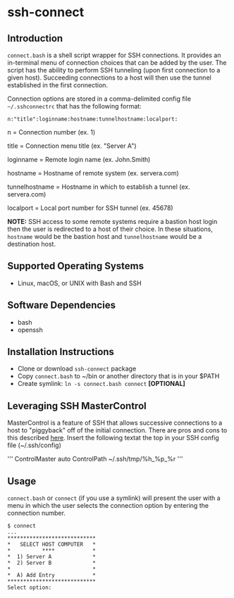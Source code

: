 # ssh-connect

## Introduction

`connect.bash` is a shell script wrapper for SSH connections. It provides an in-terminal menu of connection choices that can be added by the user.  The script has the ability to perform SSH tunneling (upon first connection to a given host).  Succeeding connections to a host will then use the tunnel established in the first connection.

Connection options are stored in a comma-delimited config file `~/.sshconnectrc` that has the following format:

```
n:"title":loginname:hostname:tunnelhostname:localport:
```
n = Connection number (ex. 1)

title = Connection menu title (ex. "Server A")

loginname = Remote login name (ex. John.Smith)

hostname = Hostname of remote system (ex. servera.com)

tunnelhostname = Hostname in which to establish a tunnel (ex. servera.com)

localport = Local port number for SSH tunnel (ex. 45678)

__NOTE:__ SSH access to some remote systems require a bastion host login then the user is redirected to a host of their choice.  In these situations, `hostname` would be the bastion host and `tunnelhostname` would be a destination host.

## Supported Operating Systems

* Linux, macOS, or UNIX with Bash and SSH

## Software Dependencies

* bash 
* openssh

## Installation Instructions

* Clone or download `ssh-connect` package
* Copy `connect.bash` to ~/bin or another directory that is in your $PATH
* Create symlink: `ln -s connect.bash connect` __[OPTIONAL]__

## Leveraging SSH MasterControl

MasterControl is a feature of SSH that allows successive connections to a host to "piggyback" off of the initial connection.  There are pros and cons to this described [here](https://www.anchor.com.au/blog/2010/02/ssh-controlmaster-the-good-the-bad-the-ugly/).  Insert the following textat the top in your SSH config file (~/.ssh/config)

'''
ControlMaster auto
ControlPath ~/.ssh/tmp/%h_%p_%r
'''

## Usage

`connect.bash` or `connect` (if you use a symlink) will present the user with a menu in which the user selects the connection option by entering the connection number.

```
$ connect
...
****************************
*   SELECT HOST COMPUTER   *
*          ****            *
*  1) Server A             *
*  2) Server B             *
*                          *
*  A) Add Entry            *
****************************
Select option:
```

